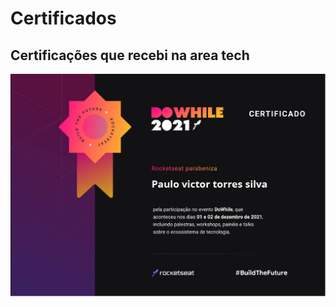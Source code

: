 # Certificados

## Certificações que recebi na area tech

<img src=Pdf-Imagens\certificado-rocketseat-dowhile-202110241024_1.jpg>
